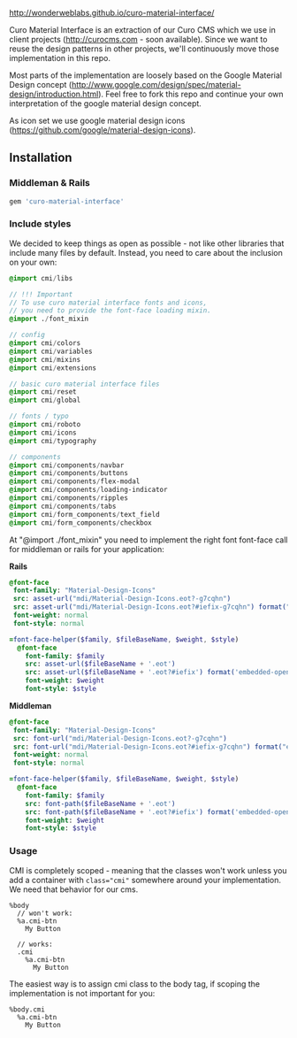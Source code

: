 http://wonderweblabs.github.io/curo-material-interface/

Curo Material Interface is an extraction of our Curo CMS which we use in client projects (http://curocms.com - soon available). Since we want to reuse the design patterns in other projects, we'll continuously move those implementation in this repo.

Most parts of the implementation are loosely based on the Google Material Design concept (http://www.google.com/design/spec/material-design/introduction.html). Feel free to fork this repo and continue your own interpretation of the google material design concept.

As icon set we use google material design icons (https://github.com/google/material-design-icons).

## Installation

### Middleman & Rails

```ruby
gem 'curo-material-interface'
```

### Include styles

We decided to keep things as open as possible - not like other libraries that include many files by default. Instead, you need to care about the inclusion on your own:

```sass
@import cmi/libs

// !!! Important
// To use curo material interface fonts and icons,
// you need to provide the font-face loading mixin.
@import ./font_mixin

// config
@import cmi/colors
@import cmi/variables
@import cmi/mixins
@import cmi/extensions

// basic curo material interface files
@import cmi/reset
@import cmi/global

// fonts / typo
@import cmi/roboto
@import cmi/icons
@import cmi/typography

// components
@import cmi/components/navbar
@import cmi/components/buttons
@import cmi/components/flex-modal
@import cmi/components/loading-indicator
@import cmi/components/ripples
@import cmi/components/tabs
@import cmi/form_components/text_field
@import cmi/form_components/checkbox
```

At "@import ./font_mixin" you need to implement the right font font-face call for middleman or rails for your application:

**Rails**

```sass
@font-face
 font-family: "Material-Design-Icons"
 src: asset-url("mdi/Material-Design-Icons.eot?-g7cqhn")
 src: asset-url("mdi/Material-Design-Icons.eot?#iefix-g7cqhn") format("embedded-opentype"), asset-url("mdi/Material-Design-Icons.woff?-g7cqhn") format("woff"), asset-url("mdi/Material-Design-Icons.ttf?-g7cqhn") format("truetype"), asset-url("mdi/Material-Design-Icons.svg?-g7cqhn#Material-Design-Icons") format("svg")
 font-weight: normal
 font-style: normal

=font-face-helper($family, $fileBaseName, $weight, $style)
  @font-face
    font-family: $family
    src: asset-url($fileBaseName + '.eot')
    src: asset-url($fileBaseName + '.eot?#iefix') format('embedded-opentype'), asset-url($fileBaseName + '.woff') format('woff'), asset-url($fileBaseName + '.ttf') format('truetype'), asset-url($fileBaseName + '.svg#robotothin') format('svg')
    font-weight: $weight
    font-style: $style
```


**Middleman**

```sass
@font-face
 font-family: "Material-Design-Icons"
 src: font-url("mdi/Material-Design-Icons.eot?-g7cqhn")
 src: font-url("mdi/Material-Design-Icons.eot?#iefix-g7cqhn") format("embedded-opentype"), font-url("mdi/Material-Design-Icons.woff?-g7cqhn") format("woff"), font-url("mdi/Material-Design-Icons.ttf?-g7cqhn") format("truetype"), font-url("mdi/Material-Design-Icons.svg?-g7cqhn#Material-Design-Icons") format("svg")
 font-weight: normal
 font-style: normal

=font-face-helper($family, $fileBaseName, $weight, $style)
  @font-face
    font-family: $family
    src: font-path($fileBaseName + '.eot')
    src: font-path($fileBaseName + '.eot?#iefix') format('embedded-opentype'), font-path($fileBaseName + '.woff') format('woff'), font-path($fileBaseName + '.ttf') format('truetype'), font-path($fileBaseName + '.svg#robotothin') format('svg')
    font-weight: $weight
    font-style: $style
```

### Usage

CMI is completely scoped - meaning that the classes won't work unless you add a container with ```class="cmi"``` somewhere around your implementation. We need that behavior for our cms.

```haml
%body
  // won't work:
  %a.cmi-btn
    My Button

  // works:
  .cmi
    %a.cmi-btn
      My Button
```

The easiest way is to assign cmi class to the body tag, if scoping the implementation is not important for you:

```haml
%body.cmi
  %a.cmi-btn
    My Button
```
